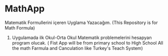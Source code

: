 # MathApp
Matematik Formullerini içeren Uyglama Yazacağım.  (This Repository is for Math Formula)


1. Uygulamada ilk Okul-Orta Okul Matematik problemelerini hesapyan program olucak.
( Fist App will be  from  primary school to High School All the math Farmula and Canculation like Turkey's Teach System)
